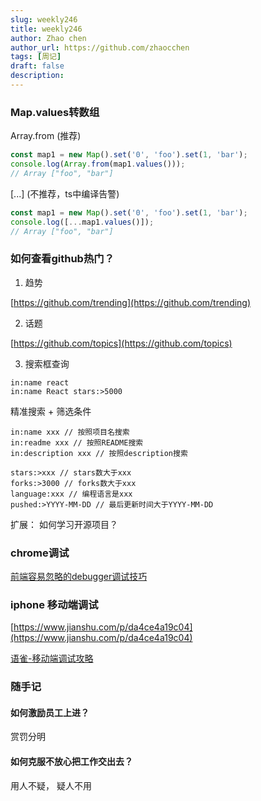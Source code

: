 ```yaml
---
slug: weekly246
title: weekly246
author: Zhao chen
author_url: https://github.com/zhaocchen
tags: [周记]
draft: false
description:
---
```


### Map.values转数组
Array.from (推荐)
```typescript
const map1 = new Map().set('0', 'foo').set(1, 'bar');
console.log(Array.from(map1.values()));
// Array ["foo", "bar"]
```
[...] (不推荐，ts中编译告警)
```typescript
const map1 = new Map().set('0', 'foo').set(1, 'bar');
console.log([...map1.values()]);
// Array ["foo", "bar"]
```
### 如何查看github热门？

1. 趋势

[https://github.com/trending](https://github.com/trending)

2. 话题

[https://github.com/topics](https://github.com/topics)

3. 搜索框查询
```
in:name react
in:name React stars:>5000
```
精准搜索 + 筛选条件
```
in:name xxx // 按照项目名搜索
in:readme xxx // 按照README搜索
in:description xxx // 按照description搜索

stars:>xxx // stars数大于xxx
forks:>3000 // forks数大于xxx
language:xxx // 编程语言是xxx
pushed:>YYYY-MM-DD // 最后更新时间大于YYYY-MM-DD
```
扩展： 如何学习开源项目？


### chrome调试
[前端容易忽略的debugger调试技巧](https://mp.weixin.qq.com/s/VOoDHqIo4gh3scHVNxk3lA)
### iphone 移动端调试
[https://www.jianshu.com/p/da4ce4a19c04](https://www.jianshu.com/p/da4ce4a19c04)

[语雀-移动端调试攻略](https://www.yuque.com/robinson/quality-assurance/dacg2d)
### 随手记
#### 如何激励员工上进？
赏罚分明
#### 如何克服不放心把工作交出去？
用人不疑， 疑人不用



